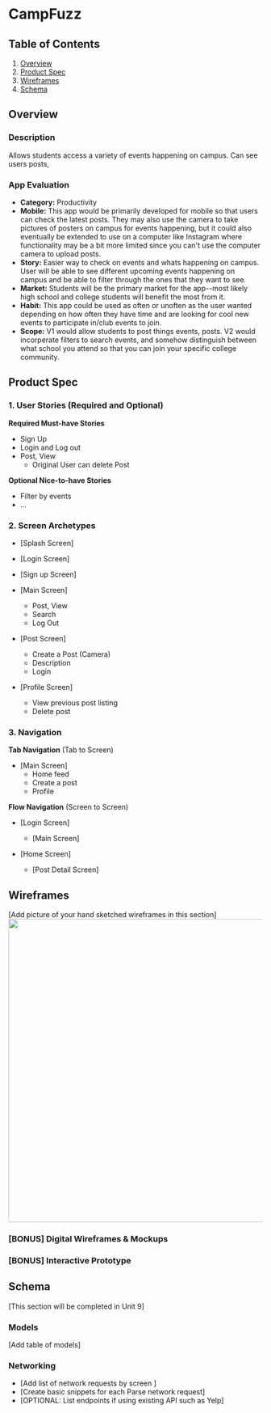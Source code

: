 # CampFuzz
## Table of Contents
1. [Overview](#Overview)
1. [Product Spec](#Product-Spec)
1. [Wireframes](#Wireframes)
2. [Schema](#Schema)

## Overview
### Description
Allows students access a variety of events happening on campus. Can see users posts, 


### App Evaluation
- **Category:** Productivity
- **Mobile:** This app would be primarily developed for mobile so that users can check the latest posts. They may also use the camera to take pictures of posters on campus for events happening, but it could also eventually be extended to use on a computer like Instagram where functionality may be a bit more limited since you can't use the computer camera to upload posts.
- **Story:** Easier way to check on events and whats happening on campus. User will be able to see different upcoming events happening on campus and be able to filter through the ones that they want to see.
- **Market:** Students will be the primary market for the app--most likely high school and college students will benefit the most from it.
- **Habit:** This app could be used as often or unoften as the user wanted depending on how often they have time and are looking for cool new events to participate in/club events to join.
- **Scope:** V1 would allow students to post things events, posts. V2 would incorperate filters to search events, and somehow distinguish between what school you attend so that you can join your specific college community.


## Product Spec

### 1. User Stories (Required and Optional)

**Required Must-have Stories**

* Sign Up
* Login and Log out
* Post, View
  * Original User can delete Post

**Optional Nice-to-have Stories**

* Filter by events
* ...

### 2. Screen Archetypes


* [Splash Screen]

* [Login Screen]

* [Sign up Screen]

* [Main Screen]
   * Post, View
   * Search
   * Log Out

* [Post Screen]
   * Create a Post (Camera) 
   * Description
   * Login

* [Profile Screen]
  * View previous post listing
  * Delete post

### 3. Navigation

**Tab Navigation** (Tab to Screen)

* [Main Screen]
   * Home feed
   * Create a post
   * Profile

**Flow Navigation** (Screen to Screen)

* [Login Screen]
   * [Main Screen]

* [Home Screen]
   * [Post Detail Screen]


## Wireframes
[Add picture of your hand sketched wireframes in this section]
<img src="YOUR_WIREFRAME_IMAGE_URL" width=600>

### [BONUS] Digital Wireframes & Mockups

### [BONUS] Interactive Prototype

## Schema 
[This section will be completed in Unit 9]
### Models
[Add table of models]
### Networking
- [Add list of network requests by screen ]
- [Create basic snippets for each Parse network request]
- [OPTIONAL: List endpoints if using existing API such as Yelp]

